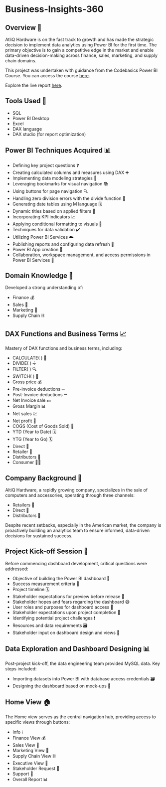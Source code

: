 # Business-Insights-360

## Overview 🚀

AtliQ Hardware is on the fast track to growth and has made the strategic decision to implement data analytics using Power BI for the first time. The primary objective is to gain a competitive edge in the market and enable data-driven decision-making across finance, sales, marketing, and supply chain domains.

This project was undertaken with guidance from the Codebasics Power BI Course. You can access the course [here](course_link).

Explore the live report [here](live_report_link).

## Tools Used 🔧

- SQL
- Power BI Desktop
- Excel
- DAX language
- DAX studio (for report optimization)

## Power BI Techniques Acquired 📊

- Defining key project questions ❓
- Creating calculated columns and measures using DAX ➕
- Implementing data modeling strategies 🔄
- Leveraging bookmarks for visual navigation 📚
- Using buttons for page navigation 🔍
- Handling zero division errors with the divide function 🚫
- Generating date tables using M language 🗓️
- Dynamic titles based on applied filters 🔄
- Incorporating KPI indicators 📈
- Applying conditional formatting to visuals 🎨
- Techniques for data validation ✔️
- Utilizing Power BI Services ☁️
- Publishing reports and configuring data refresh 🔄
- Power BI App creation 📱
- Collaboration, workspace management, and access permissions in Power BI Services 🤝

## Domain Knowledge 🧠

Developed a strong understanding of:

- Finance 💰
- Sales 🛒
- Marketing 📢
- Supply Chain ⛓️

## DAX Functions and Business Terms 📈

Mastery of DAX functions and business terms, including:

- CALCULATE( ) 🔄
- DIVIDE( ) ➗
- FILTER( ) 🔍
- SWITCH( ) 🔄
- Gross price 💰
- Pre-invoice deductions ➖
- Post-Invoice deductions ➖
- Net Invoice sale 💵
- Gross Margin 📊
- Net sales 💹
- Net profit 💸
- COGS (Cost of Goods Sold) 💼
- YTD (Year to Date) 🗓️
- YTG (Year to Go) 🗓️
- Direct 🎯
- Retailer 🏬
- Distributors 🚚
- Consumer 🧑‍💼

## Company Background 🏢

AltiQ Hardware, a rapidly growing company, specializes in the sale of computers and accessories, operating through three channels:

- Retailers 🏪
- Direct 🚚
- Distributors 🤝

Despite recent setbacks, especially in the American market, the company is proactively building an analytics team to ensure informed, data-driven decisions for sustained success.

## Project Kick-off Session 🚀

Before commencing dashboard development, critical questions were addressed:

- Objective of building the Power BI dashboard 🎯
- Success measurement criteria 📏
- Project timeline 🗓️
- Stakeholder expectations for preview before release 👀
- Stakeholder hopes and fears regarding the dashboard 😅
- User roles and purposes for dashboard access 👥
- Stakeholder expectations upon project completion 🏁
- Identifying potential project challenges ❗
- Resources and data requirements 🗃️
- Stakeholder input on dashboard design and views 🎨

## Data Exploration and Dashboard Designing 📊

Post-project kick-off, the data engineering team provided MySQL data. Key steps included:

- Importing datasets into Power BI with database access credentials 🗃️
- Designing the dashboard based on mock-ups 🎨

## Home View 🏠

The Home view serves as the central navigation hub, providing access to specific views through buttons:

- Info ℹ️
- Finance View 💰
- Sales View 🛒
- Marketing View 📢
- Supply Chain View ⛓️
- Executive View 🤵
- Stakeholder Request 📝
- Support 🤝
- Overall Report 📊

